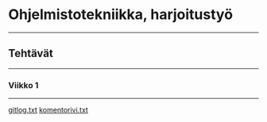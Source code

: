 # Ohjelmistotekniikka, harjoitustyö
--------------------------------------
## Tehtävät
--------------------------------------
### Viikko 1
--------------------------------------
[gitlog.txt](https://github.com/ntgf/ot-harjoitustyo/blob/master/laskarit/viikko1/gitlog.txt)
[komentorivi.txt](https://github.com/ntgf/ot-harjoitustyo/blob/master/laskarit/viikko1/komentorivi.txt)
